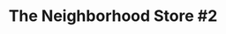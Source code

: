 ---
title: "The Neighborhood Store #2"
url: /pascagoula/the-neighborhood-store-2/
shop: convenience
---